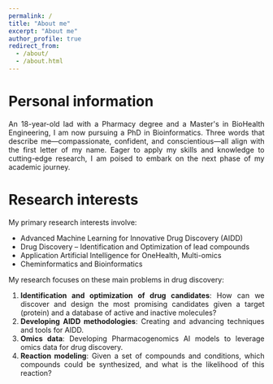 ```yaml
---
permalink: /
title: "About me"
excerpt: "About me"
author_profile: true
redirect_from: 
  - /about/
  - /about.html
---
```

<style>
  .justified-text {
    text-align: justify;
  }
</style>

<div class="justified-text">

Personal information
======
An 18-year-old lad with a Pharmacy degree and a Master's in BioHealth Engineering, I am now pursuing a PhD in Bioinformatics. Three words that describe me—compassionate, confident, and conscientious—all align with the first letter of my name. Eager to apply my skills and knowledge to cutting-edge research, I am poised to embark on the next phase of my academic journey.



Research interests
======
My primary research interests involve:
- Advanced Machine Learning for Innovative Drug Discovery (AIDD)
- Drug Discovery – Identification and Optimization of lead compounds
- Application Artificial Intelligence for OneHealth, Multi-omics
- Cheminformatics and Bioinformatics 

My research focuses on these main problems in drug discovery:
1. **Identification and optimization of drug candidates**: How can we discover and design the most promising candidates given a target (protein) and a database of active and inactive molecules?
2. **Developing AIDD methodologies**: Creating and advancing techniques and tools for AIDD.
3. **Omics data**: Developing Pharmacogenomics AI models to leverage omics data for drug discovery.
4. **Reaction modeling**: Given a set of compounds and conditions, which compounds could be synthesized, and what is the likelihood of this reaction?
</div>




